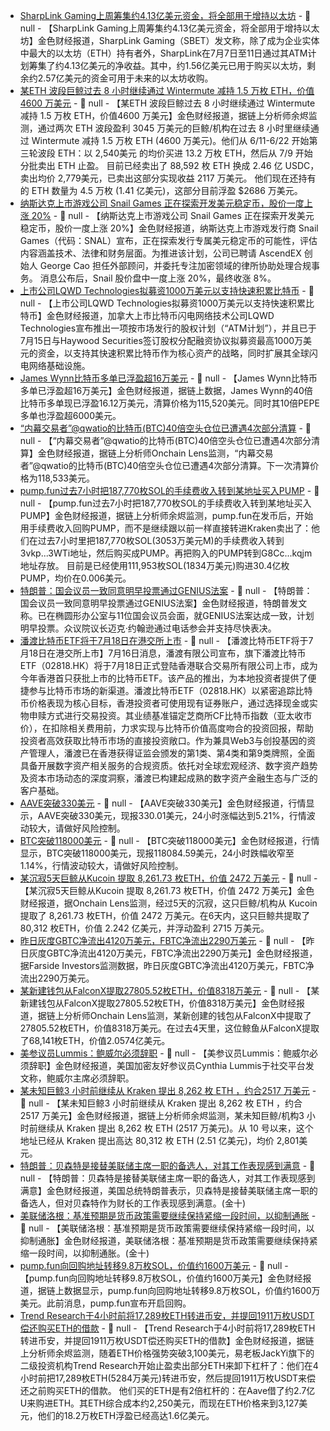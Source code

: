 - [SharpLink Gaming上周筹集约4.13亿美元资金，将全部用于增持以太坊](https://x.com/SharpLinkGaming/status/1945100778244595822) - 📰 null - 【SharpLink Gaming上周筹集约4.13亿美元资金，将全部用于增持以太坊】金色财经报道，SharpLink Gaming（SBET）发文称，除了成为企业实体中最大的以太坊（ETH）持有者外，SharpLink在7月7日至11日通过其ATM计划筹集了约4.13亿美元的净收益。其中，约1.56亿美元已用于购买以太坊，剩余约2.57亿美元的资金可用于未来的以太坊收购。
- [某ETH 波段巨鲸过去 8 小时继续通过 Wintermute 减持 1.5 万枚 ETH，价值4600 万美元]() - 📰 null - 【某ETH 波段巨鲸过去 8 小时继续通过 Wintermute 减持 1.5 万枚 ETH，价值4600 万美元】金色财经报道，据链上分析师余烬监测，通过两次 ETH 波段盈利 3045 万美元的巨鲸/机构在过去 8 小时里继续通过 Wintermute 减持 1.5 万枚 ETH (4600 万美元)。他们从 6/11-6/22 开始第三轮波段 ETH：以 2,540美元 的均价买进 13.2 万枚 ETH，然后从 7/9 开始分批卖出 ETH 止盈。 
目前已经卖出了 88,592 枚 ETH 换成 2.46 亿 USDC，卖出均价 2,779美元，已卖出这部分实现收益 2117 万美元。    他们现在还持有的 ETH 数量为 4.5 万枚 (1.41 亿美元)，这部分目前浮盈 $2686 万美元。
- [纳斯达克上市游戏公司 Snail Games 正在探索开发美元稳定币，股价一度上涨 20%](https://www.coindesk.com/business/2025/07/15/gaming-studio-snail-explores-developing-us-dollar-stablecoin) - 📰 null - 【纳斯达克上市游戏公司 Snail Games 正在探索开发美元稳定币，股价一度上涨 20%】金色财经报道，纳斯达克上市游戏发行商 Snail Games（代码：SNAL）宣布，正在探索发行专属美元稳定币的可能性，评估内容涵盖技术、法律和财务层面。为推进该计划，公司已聘请 AscendEX 创始人 George Cao 担任外部顾问，并委托专注加密领域的律所协助处理合规事务。 
消息公布后，Snail 股价盘中一度上涨 20%，最终收涨 8%。
- [上市公司LQWD Technologies拟募资1000万美元以支持快速积累比特币](https://www.globenewswire.com/news-release/2025/07/15/3115959/0/en/LQWD-Announces-ATM-Program-to-Support-Ongoing-Growth-Initiatives.html) - 📰 null - 【上市公司LQWD Technologies拟募资1000万美元以支持快速积累比特币】金色财经报道，加拿大上市比特币闪电网络技术公司LQWD Technologies宣布推出一项按市场发行的股权计划（“ATM计划”），并且已于7月15日与Haywood Securities签订股权分配融资协议拟募资最高1000万美元的资金，以支持其快速积累比特币作为核心资产的战略，同时扩展其全球闪电网络基础设施。
- [James Wynn比特币多单已浮盈超16万美元](https://app.hyperliquid.xyz/join/NTOD) - 📰 null - 【James Wynn比特币多单已浮盈超16万美元】金色财经报道，据链上数据，James Wynn的40倍比特币多单现已浮盈16.12万美元，清算价格为115,520美元。同时其10倍PEPE多单也浮盈超6000美元。
- [“内幕交易者”@qwatio的比特币(BTC)40倍空头仓位已遭遇4次部分清算](https://x.com/OnchainLens/status/1945286135141577109) - 📰 null - 【“内幕交易者”@qwatio的比特币(BTC)40倍空头仓位已遭遇4次部分清算】金色财经报道，据链上分析师Onchain Lens监测，“内幕交易者”@qwatio的比特币(BTC)40倍空头仓位已遭遇4次部分清算。下一次清算价格为118,533美元。
- [pump.fun过去7小时把187,770枚SOL的手续费收入转到某地址买入PUMP](https://x.com/EmberCN/status/1945282921511969010) - 📰 null - 【pump.fun过去7小时把187,770枚SOL的手续费收入转到某地址买入PUMP】金色财经报道，据链上分析师余烬监测，pump.fun在发币后，开始用手续费收入回购PUMP，而不是继续跟以前一样直接转进Kraken卖出了：他们在过去7小时里把187,770枚SOL(3053万美元M)的手续费收入转到3vkp...3WTi地址，然后购买成PUMP。再把购入的PUMP转到G8Cc...kqjm地址存放。 
目前是已经使用111,953枚SOL(1834万美元)购进30.4亿枚PUMP，均价在0.006美元。
- [特朗普：国会议员一致同意明早投票通过GENIUS法案]() - 📰 null - 【特朗普：国会议员一致同意明早投票通过GENIUS法案】金色财经报道，特朗普发文称。已在椭圆形办公室与11位国会议员会面，就GENIUS法案达成一致，计划明早投票。众议院议长迈克·约翰逊通过电话参会并支持尽快表决。
- [潘渡比特币ETF将于7月18日在港交所上市](https://finance.sina.com.cn/stock/stockzmt/2025-07-15/doc-inffpwts2103391.shtml) - 📰 null - 【潘渡比特币ETF将于7月18日在港交所上市】7月16日消息，潘渡有限公司宣布，旗下潘渡比特币ETF（02818.HK）将于7月18日正式登陆香港联合交易所有限公司上市，成为今年香港首只获批上市的比特币ETF。该产品的推出，为本地投资者提供了便捷参与比特币市场的新渠道。​ 
潘渡比特币ETF（02818.HK）以紧密追踪比特币价格表现为核心目标，香港投资者可使用现有证券账户，通过选择现金或实物申赎方式进行交易投资。其业绩基准锚定芝商所CF比特币指数（亚太收市价），在扣除相关费用前，力求实现与比特币价值高度吻合的投资回报，帮助投资者高效获取比特币市场的直接投资敞口。​ 
作为兼具Web3与创投基因的资产管理人，潘渡已在香港获得证监会颁发的第1类、第4类和第9类牌照，全面具备开展数字资产相关服务的合规资质。依托对全球宏观经济、数字资产趋势及资本市场动态的深度洞察，潘渡已构建起成熟的数字资产金融生态与广泛的客户基础。
- [AAVE突破330美元]() - 📰 null - 【AAVE突破330美元】金色财经报道，行情显示，AAVE突破330美元，现报330.01美元，24小时涨幅达到5.21%，行情波动较大，请做好风险控制。
- [BTC突破118000美元]() - 📰 null - 【BTC突破118000美元】金色财经报道，行情显示，BTC突破118000美元，现报118084.59美元，24小时跌幅收窄至1.14%，行情波动较大，请做好风险控制。
- [某沉寂5天巨鲸从Kucoin 提取 8,261.73 枚ETH，价值 2472 万美元]() - 📰 null - 【某沉寂5天巨鲸从Kucoin 提取 8,261.73 枚ETH，价值 2472 万美元】金色财经报道，据Onchain Lens监测，经过5天的沉寂，这只巨鲸/机构从 Kucoin 提取了 8,261.73 枚ETH，价值 2472 万美元。在6天内，这只巨鲸共提取了 80,312 枚ETH，价值 2.242 亿美元，并浮动盈利 2715 万美元。
- [昨日灰度GBTC净流出4120万美元，FBTC净流出2290万美元](https://farside.co.uk/btc/) - 📰 null - 【昨日灰度GBTC净流出4120万美元，FBTC净流出2290万美元】金色财经报道，据Farside Investors监测数据，昨日灰度GBTC净流出4120万美元，FBTC净流出2290万美元。
- [某新建钱包从FalconX提取27805.52枚ETH，价值8318万美元](https://x.com/OnchainLens/status/1945278537948389674) - 📰 null - 【某新建钱包从FalconX提取27805.52枚ETH，价值8318万美元】金色财经报道，据链上分析师Onchain Lens监测，某新创建的钱包从FalconX中提取了27805.52枚ETH，价值8318万美元。在过去4天里，这位鲸鱼从FalconX提取了68,141枚ETH，价值2.0574亿美元。
- [美参议员Lummis：鲍威尔必须辞职](https://x.com/SenLummis/status/1945277450168230330) - 📰 null - 【美参议员Lummis：鲍威尔必须辞职】金色财经报道，美国加密友好参议员Cynthia Lummis于社交平台发文称，鲍威尔主席必须辞职。
- [某未知巨鲸3 小时前继续从 Kraken 提出 8,262 枚 ETH ，约合2517 万美元](https://x.com/EmberCN/status/1945276979093123281) - 📰 null - 【某未知巨鲸3 小时前继续从 Kraken 提出 8,262 枚 ETH ，约合2517 万美元】金色财经报道，据链上分析师余烬监测，某未知巨鲸/机构3 小时前继续从 Kraken 提出 8,262 枚 ETH (2517 万美元)。从 10 号以来，这个地址已经从 Kraken 提出高达 80,312 枚 ETH (2.51 亿美元)，均价 2,801美元。
- [特朗普：贝森特是接替美联储主席一职的备选人，对其工作表现感到满意]() - 📰 null - 【特朗普：贝森特是接替美联储主席一职的备选人，对其工作表现感到满意】金色财经报道，美国总统特朗普表示，贝森特是接替美联储主席一职的备选人，但对贝森特作为财长的工作表现感到满意。(金十)
- [美联储洛根：基准预期是货币政策需要继续保持紧缩一段时间，以抑制通胀]() - 📰 null - 【美联储洛根：基准预期是货币政策需要继续保持紧缩一段时间，以抑制通胀】金色财经报道，美联储洛根：基准预期是货币政策需要继续保持紧缩一段时间，以抑制通胀。(金十)
- [pump.fun向回购地址转移9.8万枚SOL，价值约1600万美元](https://solscan.io/account/3vkpy5YHqnqJTnA5doWTpcgKyZiYsaXYzYM9wm8s3WTi) - 📰 null - 【pump.fun向回购地址转移9.8万枚SOL，价值约1600万美元】金色财经报道，据链上数据显示，pump.fun向回购地址转移9.8万枚SOL，价值约1600万美元。此前消息，pump.fun宣布开启回购。
- [Trend Research于4小时前将17,289枚ETH转进币安，并提回1911万枚USDT偿还购买ETH的借款](https://x.com/EmberCN/status/1945265930986238012) - 📰 null - 【Trend Research于4小时前将17,289枚ETH转进币安，并提回1911万枚USDT偿还购买ETH的借款】金色财经报道，据链上分析师余烬监测，随着ETH价格强势突破3,100美元，易老板JackYi旗下的二级投资机构Trend Research开始止盈卖出部分ETH来卸下杠杆了：他们在4小时前把17,289枚ETH(5284万美元)转进币安，然后提回1911万枚USDT来偿还之前购买ETH的借款。 
他们买的ETH是有2倍杠杆的：在Aave借了约2.7亿U来购进ETH。其ETH综合成本约2,250美元，而现在ETH价格来到3,127美元，他们的18.2万枚ETH浮盈已经高达1.6亿美元。
